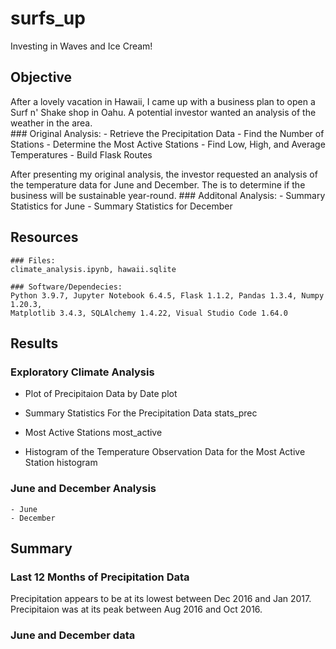 # surfs_up
Investing in Waves and Ice Cream!

## Objective 
After a lovely vacation in Hawaii, I came up with a business plan to open a Surf n' Shake shop in Oahu.  A potential investor wanted an analysis of the weather in the area.  
    ### Original Analysis: 
        - Retrieve the Precipitation Data
        - Find the Number of Stations
        - Determine the Most Active Stations
        - Find Low, High, and Average Temperatures
        - Build Flask Routes

After presenting my original analysis, the investor requested an analysis of the temperature data for June and December. The is to determine if the business will be sustainable year-round.
    ### Additonal Analysis:
        - Summary Statistics for June
        - Summary Statistics for December

## Resources
    ### Files: 
    climate_analysis.ipynb, hawaii.sqlite

    ### Software/Dependecies: 
    Python 3.9.7, Jupyter Notebook 6.4.5, Flask 1.1.2, Pandas 1.3.4, Numpy 1.20.3, 
    Matplotlib 3.4.3, SQLAlchemy 1.4.22, Visual Studio Code 1.64.0

## Results

### Exploratory Climate Analysis
- Plot of Precipitaion Data by Date
    plot

- Summary Statistics For the Precipitation Data
    stats_prec

- Most Active Stations
    most_active

- Histogram of the Temperature Observation Data for the Most Active Station
    histogram

### June and December Analysis
    - June
    - December


## Summary
### Last 12 Months of Precipitation Data
Precipitation appears to be at its lowest between Dec 2016 and Jan 2017.  Precipitaion was at its peak between Aug 2016 and Oct 2016.

### June and December data